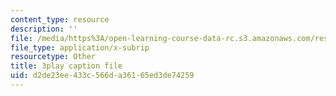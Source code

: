 ```yaml
---
content_type: resource
description: ''
file: /media/https%3A/open-learning-course-data-rc.s3.amazonaws.com/res-6-012-introduction-to-probability-spring-2018/d2de23ee433c566da36165ed3de74259_wOmfOJyxZ6M.vtt
file_type: application/x-subrip
resourcetype: Other
title: 3play caption file
uid: d2de23ee-433c-566d-a361-65ed3de74259
---
```


